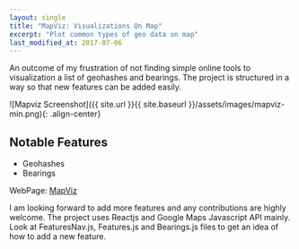 ```yaml
---
layout: single
title: "MapViz: Visualizations On Map"
excerpt: "Plot common types of geo data on map"
last_modified_at: 2017-07-06
---
```


An outcome of my frustration of not finding simple online tools to visualization a list of geohashes and bearings. The project is structured in a way so that new features can be added easily.

![Mapviz Screenshot]({{ site.url }}{{ site.baseurl }}/assets/images/mapviz-min.png){: .align-center}

## Notable Features
- Geohashes
- Bearings

WebPage: [MapViz](https://bhargavchippada.github.io/mapviz)

I am looking forward to add more features and any contributions are highly welcome. The project uses Reactjs and Google Maps Javascript API mainly. Look at FeaturesNav.js, Features.js and Bearings.js files to get an idea of how to add a new feature.
